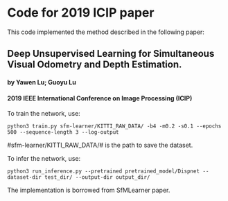 # Code for 2019 ICIP paper


This code implemented the method described in the following paper:

## Deep Unsupervised Learning for Simultaneous Visual Odometry and Depth Estimation.

#### by Yawen Lu; Guoyu Lu

#### 2019 IEEE International Conference on Image Processing (ICIP)



To train the network, use:
```
python3 train.py sfm-learner/KITTI_RAW_DATA/ -b4 -m0.2 -s0.1 --epochs 500 --sequence-length 3 --log-output
```

#sfm-learner/KITTI_RAW_DATA/# is the path to save the dataset. 


To infer the network, use:
```
python3 run_inference.py --pretrained pretrained_model/Dispnet --dataset-dir test_dir/ --output-dir output_dir/
```



The implementation is borrowed from SfMLearner paper.
